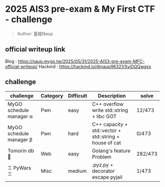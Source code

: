 # 2025 AIS3 pre-exam & My First CTF - challenge
> Author: 堇姬Naup

## official writeup link
Blog : https://naup.mygo.tw/2025/05/31/2025-AIS3-pre-exam-MFC-official-writeup/
Hackmd : https://hackmd.io/@naup96321/SyiDQQwgxx

## challenge
| challenge | Category | Difficult | Description | solve |
|-----------|----------|-----------|-------------|-------|
| MyGO schedule manager α | Pwn | easy | C++ overflow write std::string + libc GOT | 12/473 | 
| MyGO schedule manager β | Pwn | hard | C++ capacity + std::vector + std::string + house of cat | 0/473 |
| Tomorin db 🐧 | Web | easy | Golang's feature Problem | 282/473 |
| ♖ PyWars ♖ | Misc | medium | .pyz.py + decorator escape pyjail | 1/473 |
